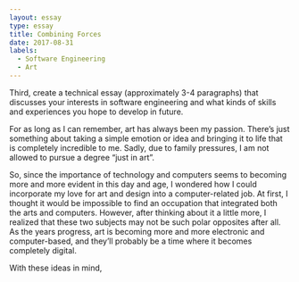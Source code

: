 ```yaml
---
layout: essay
type: essay
title: Combining Forces
date: 2017-08-31
labels:
  - Software Engineering
  - Art
---
```


Third, create a technical essay (approximately 3-4 paragraphs) that discusses your interests in software engineering and what kinds of skills and experiences you hope to develop in future.

For as long as I can remember, art has always been my passion. There’s just something about taking a simple emotion or idea and bringing it to life that is completely incredible to me. Sadly, due to family pressures, I am not allowed to pursue a degree “just in art”. 

So, since the importance of technology and computers seems to becoming more and more evident in this day and age, I wondered how I could incorporate my love for art and design into a computer-related job. At first, I thought it would be impossible to find an occupation that integrated both the arts and computers. However, after thinking about it a little more, I realized that these two subjects may not be such polar opposites after all. As the years progress, art is becoming more and more electronic and computer-based, and they’ll probably be a time where it becomes completely digital.

With these ideas in mind, 
